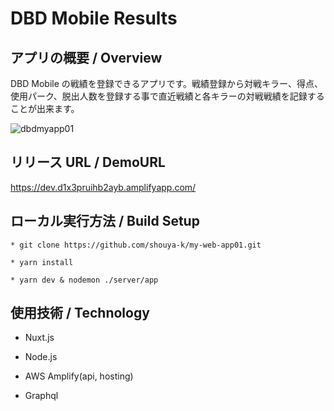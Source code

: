 # DBD Mobile Results

## アプリの概要 / Overview

DBD Mobile の戦績を登録できるアプリです。戦績登録から対戦キラー、得点、使用パーク、脱出人数を登録する事で直近戦績と各キラーの対戦戦績を記録することが出来ます。

![dbdmyapp01](https://user-images.githubusercontent.com/65233189/101480372-f00a0c00-3996-11eb-9ec8-b4cda0715395.gif)

## リリース URL / DemoURL

https://dev.d1x3pruihb2ayb.amplifyapp.com/

## ローカル実行方法 / Build Setup

```
* git clone https://github.com/shouya-k/my-web-app01.git

* yarn install

* yarn dev & nodemon ./server/app
```

## 使用技術 / Technology

- Nuxt.js

- Node.js

- AWS Amplify(api, hosting)

- Graphql
